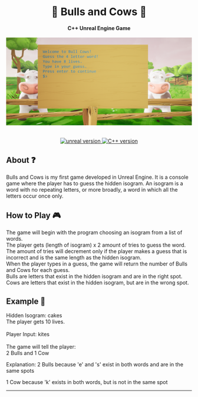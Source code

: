 <div align="center">
  <br/>
  <h1>🐂 Bulls and Cows 🐄</h1>
  <strong>C++ Unreal Engine Game</strong>
  <br/>
  <br/>
  <img
    alt="mockup"
    src="docs/example.png"
    width=750px
  />
  <br/>
</div>

<br/>

<p align="center">
  <a href="https://www.unrealengine.com/en-US/">
    <img src="https://img.shields.io/badge/Unreal%20Engine-4.26-black.svg" alt="unreal version"/>
  </a>
  <a href="https://www.cplusplus.com/">
    <img src="https://img.shields.io/badge/C%2B%2B-11-blue.svg" alt="C++ version"/>
  </a>
</p>
</div>

## About ❓️

Bulls and Cows is my first game developed in Unreal Engine. It is a console game where the player has to guess the hidden isogram. An isogram is a word with no repeating letters, or more broadly, a word in which all the letters occur once only.

## How to Play 🎮
The game will begin with the program choosing an isogram from a list of words.
<br/>
The player gets (length of isogram) x 2 amount of tries to guess the word. The amount of tries will decrement only if the player makes a guess that is incorrect and is the same length as the hidden isogram. 
<br/>
When the player types in a guess, the game will return the number of Bulls and Cows for each guess. 
<br/>
Bulls are letters that exist in the hidden isogram and are in the right spot. Cows are letters that exist in the hidden isogram, but are in the wrong spot.

## Example 📝
Hidden Isogram: cakes
<br/>
The player gets 10 lives.
<br/>
<br/>
Player Input: kites
<br/>
<br/>
The game will tell the player:
<br/>
2 Bulls and 1 Cow

Explanation:
2 Bulls because 'e' and 's' exist in both words and are in the same spots
<br/>

1 Cow because 'k' exists in both words, but is not in the same spot

<hr/>
